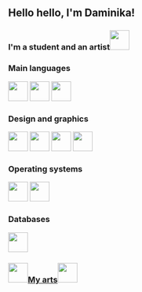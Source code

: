 ## Hello hello, I'm Daminika!  
### I'm a student and an artist<img src="https://emoji.discadia.com/emojis/3ba398cc-865e-4359-9cbc-dcc3bfd1139d.PNG" width="40" height="40">

### Main languages
<img src="https://cdn.jsdelivr.net/gh/devicons/devicon/icons/python/python-original.svg" width="40" height="40"> <img src="https://cdn.jsdelivr.net/gh/devicons/devicon/icons/html5/html5-original.svg" width="40" height="40"> <img src="https://cdn.jsdelivr.net/gh/devicons/devicon/icons/css3/css3-original.svg" width="40" height="40">

### Design and graphics
<img src="https://cdn.jsdelivr.net/gh/devicons/devicon/icons/figma/figma-original.svg" width="40" height="40"> <img src="https://cdn.jsdelivr.net/gh/devicons/devicon/icons/gimp/gimp-original.svg" width="40" height="40"> <img src="https://upload.wikimedia.org/wikipedia/commons/7/73/Calligrakrita-base.svg" width="40" height="40"> <img src="https://softwareasli.com/wp-content/uploads/2020/05/Procreate-3-Icon.png" width="40" height="40">
### Operating systems
<img src="https://cdn.jsdelivr.net/gh/devicons/devicon/icons/linux/linux-original.svg" width="40" height="40"> <img src="https://cdn-icons-png.flaticon.com/512/906/906308.png" width="40" height="40">

### Databases
<img src="https://cdn-icons-png.flaticon.com/512/603/603201.png" width="40" height="40">

### <img src="https://emoji.discadia.com/emojis/3ba398cc-865e-4359-9cbc-dcc3bfd1139d.PNG" width="40" height="40">[My arts](https://github.com/ahmi69/my-arts)<img src="https://emoji.discadia.com/emojis/3ba398cc-865e-4359-9cbc-dcc3bfd1139d.PNG" width="40" height="40">
